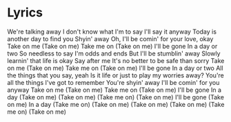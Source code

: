 # Lyrics
We're talking away
I don't know what I'm to say
I'll say it anyway
Today is another day to find you
Shyin' away
Oh, I'll be comin' for your love, okay
Take on me
(Take on me)
Take me on
(Take on me)
I'll be gone
In a day or two
So needless to say
I'm odds and ends
But I'll be stumblin' away
Slowly learnin' that life is okay
Say after me
It's no better to be safe than sorry
Take on me
(Take on me)
Take me on
(Take on me)
I'll be gone
In a day or two
All the things that you say, yeah
Is it life or just to play my worries away?
You're all the things I've got to remember
You're shyin' away
I'll be comin' for you anyway
Take on me
(Take on me)
Take me on
(Take on me)
I'll be gone
In a day
(Take on me)
(Take on me)
(Take me on)
(Take on me)
I'll be gone
(Take on me)
In a day
(Take me on)
(Take on me)
(Take on me)
(Take on me)
(Take me on)
(Take on me)
